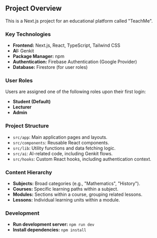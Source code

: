 ## Project Overview

This is a Next.js project for an educational platform called "TeachMe".

### Key Technologies

*   **Frontend:** Next.js, React, TypeScript, Tailwind CSS
*   **AI:** Genkit
*   **Package Manager:** npm
*   **Authentication:** Firebase Authentication (Google Provider)
*   **Database:** Firestore (for user roles)

### User Roles

Users are assigned one of the following roles upon their first login:

*   **Student (Default)**
*   **Lecturer**
*   **Admin**

### Project Structure

*   `src/app`: Main application pages and layouts.
*   `src/components`: Reusable React components.
*   `src/lib`: Utility functions and data fetching logic.
*   `src/ai`: AI-related code, including Genkit flows.
*   `src/hooks`: Custom React hooks, including authentication context.

### Content Hierarchy

*   **Subjects:** Broad categories (e.g., "Mathematics", "History").
*   **Courses:** Specific learning paths within a subject.
*   **Modules:** Sections within a course, grouping related lessons.
*   **Lessons:** Individual learning units within a module.

### Development

*   **Run development server:** `npm run dev`
*   **Install dependencies:** `npm install`